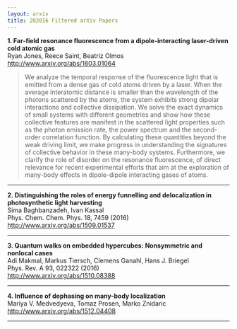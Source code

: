 ```yaml
---
layout: arxiv
title: 202016 Filtered arXiv Papers
---
```


**1.    Far-field resonance fluorescence from a dipole-interacting laser-driven cold atomic gas**  
Ryan Jones, Reece Saint, Beatriz Olmos  
http://www.arxiv.org/abs/1603.01064  
<blockquote>
<p>
We analyze the temporal response of the fluorescence light that is emitted from a dense gas of cold atoms driven by a laser. When the average interatomic distance is smaller than the wavelength of the photons scattered by the atoms, the system exhibits strong dipolar interactions and collective dissipation. We solve the exact dynamics of small systems with different geometries and show how these collective features are manifest in the scattered light properties such as the photon emission rate, the power spectrum and the second-order correlation function. By calculating these quantities beyond the weak driving limit, we make progress in understanding the signatures of collective behavior in these many-body systems. Furthermore, we clarify the role of disorder on the resonance fluorescence, of direct relevance for recent experimental efforts that aim at the exploration of many-body effects in dipole-dipole interacting gases of atoms.
</p>
</blockquote>

------

**2.    Distinguishing the roles of energy funnelling and delocalization in photosynthetic light harvesting**  
Sima Baghbanzadeh, Ivan Kassal  
Phys. Chem. Chem. Phys. 18, 7459 (2016)  
http://www.arxiv.org/abs/1509.01537  
<blockquote>
<p>

</p>
</blockquote>

------

**3.    Quantum walks on embedded hypercubes: Nonsymmetric and nonlocal cases**  
Adi Makmal, Markus Tiersch, Clemens Ganahl, Hans J. Briegel  
Phys. Rev. A 93, 022322 (2016)  
http://www.arxiv.org/abs/1510.08388  
<blockquote>
<p>

</p>
</blockquote>

------

**4.    Influence of dephasing on many-body localization**  
Mariya V. Medvedyeva, Tomaz Prosen, Marko Znidaric  
http://www.arxiv.org/abs/1512.04408  
<blockquote>
<p>

</p>
</blockquote>

------

